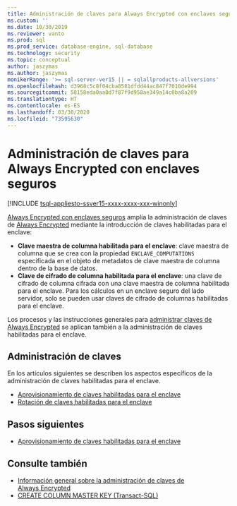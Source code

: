 ```yaml
---
title: Administración de claves para Always Encrypted con enclaves seguros | Microsoft Docs
ms.custom: ''
ms.date: 10/30/2019
ms.reviewer: vanto
ms.prod: sql
ms.prod_service: database-engine, sql-database
ms.technology: security
ms.topic: conceptual
author: jaszymas
ms.author: jaszymas
monikerRange: '>= sql-server-ver15 || = sqlallproducts-allversions'
ms.openlocfilehash: d3968c5c8f04cba8581dfdd44ac847f7010de994
ms.sourcegitcommit: 58158eda0aa0d7f87f9d958ae349a14c0ba8a209
ms.translationtype: HT
ms.contentlocale: es-ES
ms.lasthandoff: 03/30/2020
ms.locfileid: "73595630"
---
```

# <a name="manage-keys-for-always-encrypted-with-secure-enclaves"></a>Administración de claves para Always Encrypted con enclaves seguros
[!INCLUDE [tsql-appliesto-ssver15-xxxx-xxxx-xxx-winonly](../../../includes/tsql-appliesto-ssver15-xxxx-xxxx-xxx-winonly.md)]

[Always Encrypted con enclaves seguros](always-encrypted-enclaves.md) amplía la administración de claves de [Always Encrypted](always-encrypted-database-engine.md) mediante la introducción de claves habilitadas para el enclave: 

- **Clave maestra de columna habilitada para el enclave**: clave maestra de columna que se crea con la propiedad `ENCLAVE_COMPUTATIONS` especificada en el objeto de metadatos de clave maestra de columna dentro de la base de datos. 
- **Clave de cifrado de columna habilitada para el enclave**: una clave de cifrado de columna cifrada con una clave maestra de columna habilitada para el enclave. Para los cálculos en un enclave seguro del lado servidor, solo se pueden usar claves de cifrado de columnas habilitadas para el enclave. 

Los procesos y las instrucciones generales para [administrar claves de Always Encrypted](overview-of-key-management-for-always-encrypted.md) se aplican también a la administración de claves habilitadas para el enclave. 

## <a name="managing-keys"></a>Administración de claves

En los artículos siguientes se describen los aspectos específicos de la administración de claves habilitadas para el enclave.

- [Aprovisionamiento de claves habilitadas para el enclave](always-encrypted-enclaves-provision-keys.md)
- [Rotación de claves habilitadas para el enclave](always-encrypted-enclaves-rotate-keys.md)

## <a name="next-steps"></a>Pasos siguientes
- [Aprovisionamiento de claves habilitadas para el enclave](always-encrypted-enclaves-provision-keys.md)

## <a name="see-also"></a>Consulte también  
- [Información general sobre la administración de claves de Always Encrypted](overview-of-key-management-for-always-encrypted.md)
- [CREATE COLUMN MASTER KEY (Transact-SQL)](../../../t-sql/statements/create-column-master-key-transact-sql.md)

